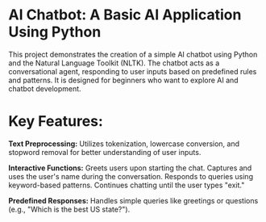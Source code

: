 # AI Chatbot: A Basic AI Application Using Python


This project demonstrates the creation of a simple AI chatbot using Python and the Natural Language Toolkit (NLTK). The chatbot acts as a conversational agent, responding to user inputs based on predefined rules and patterns. It is designed for beginners who want to explore AI and chatbot development.

# Key Features:

**Text Preprocessing:** Utilizes tokenization, lowercase conversion, and stopword removal for better understanding of user inputs.

**Interactive Functions:**
Greets users upon starting the chat.
Captures and uses the user's name during the conversation.
Responds to queries using keyword-based patterns.
Continues chatting until the user types "exit."

**Predefined Responses:** Handles simple queries like greetings or questions (e.g., "Which is the best US state?").


